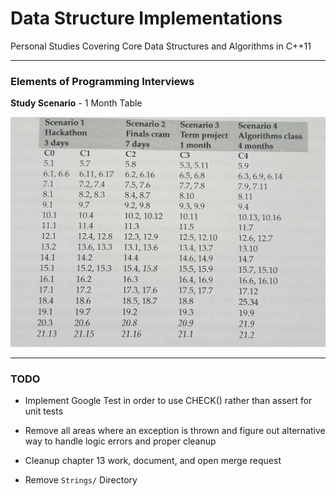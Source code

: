 # Data Structure Implementations #
Personal Studies Covering Core Data Structures and Algorithms in C++11

---

### Elements of Programming Interviews ###

**Study Scenario** - 1 Month Table 

![Study Scenario](./misc/StudyScenario.jpg "Optional title")


---

### TODO ###

*   Implement Google Test in order to use CHECK() rather than assert for unit tests

*   Remove all areas where an exception is thrown and figure out alternative way to handle logic errors and proper cleanup

*   Cleanup chapter 13 work, document, and open merge request

*   Remove `Strings/` Directory
